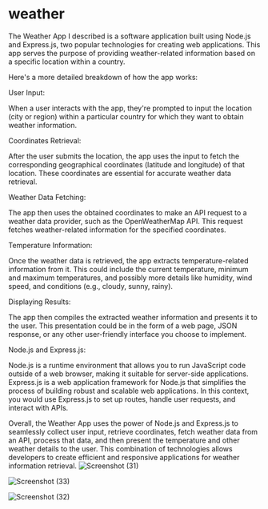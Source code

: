 # weather

The Weather App I described is a software application built using Node.js and Express.js, two popular technologies for creating web applications. This app serves the purpose of providing weather-related information based on a specific location within a country.

Here's a more detailed breakdown of how the app works:

User Input:

When a user interacts with the app, they're prompted to input the location (city or region) within a particular country for which they want to obtain weather information.

Coordinates Retrieval:

After the user submits the location, the app uses the input to fetch the corresponding geographical coordinates (latitude and longitude) of that location. These coordinates are essential for accurate weather data retrieval.

Weather Data Fetching:

The app then uses the obtained coordinates to make an API request to a weather data provider, such as the OpenWeatherMap API. This request fetches weather-related information for the specified coordinates.

Temperature Information:

Once the weather data is retrieved, the app extracts temperature-related information from it. This could include the current temperature, minimum and maximum temperatures, and possibly more details like humidity, wind speed, and conditions (e.g., cloudy, sunny, rainy).

Displaying Results:

The app then compiles the extracted weather information and presents it to the user. This presentation could be in the form of a web page, JSON response, or any other user-friendly interface you choose to implement.

Node.js and Express.js:

Node.js is a runtime environment that allows you to run JavaScript code outside of a web browser, making it suitable for server-side applications. Express.js is a web application framework for Node.js that simplifies the process of building robust and scalable web applications. In this context, you would use Express.js to set up routes, handle user requests, and interact with APIs.

Overall, the Weather App uses the power of Node.js and Express.js to seamlessly collect user input, retrieve coordinates, fetch weather data from an API, process that data, and then present the temperature and other weather details to the user. This combination of technologies allows developers to create efficient and responsive applications for weather information retrieval.
![Screenshot (31)](https://github.com/deva025/weather/assets/82561995/797271fa-896d-4580-b343-9971cc85b3bc)

![Screenshot (33)](https://github.com/deva025/weather/assets/82561995/f8b50f1a-0d45-43a4-96b5-2673d32f84b3)


![Screenshot (32)](https://github.com/deva025/weather/assets/82561995/cbc6899e-0fe7-475b-a884-793b590ab393)

